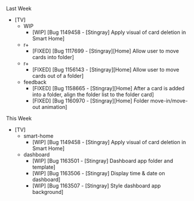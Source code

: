 Last Week

* [TV]
  - WIP
    - [WIP] [Bug 1149458 - [Stingray] Apply visual of card deletion in Smart Home]
  - r+
    - [FIXED] [Bug 1117699 - [Stingray][Home] Allow user to move cards into folder]
  - r+
    - [FIXED] [Bug 1156143 - [Stingray][Home] Allow user to move cards out of a folder]
  - feedback
    - [FIXED] [Bug 1158665 - [Stingray][Home] After a card is added into a folder, align the folder list to the folder card]
    - [FIXED] [Bug 1160970 - [Stingray][Home] Folder move-in/move-out animation]

This Week

* [TV]
  - smart-home
    - [WIP] [Bug 1149458 - [Stingray] Apply visual of card deletion in Smart Home]
  - dashboard
    - [WIP] [Bug 1163501 - [Stingray] Dashboard app folder and template]
    - [WIP] [Bug 1163506 - [Stingray] Display time & date on dashboard]
    - [WIP] [Bug 1163507 - [Stingray] Style dashboard app background]
